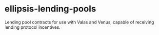 # ellipsis-lending-pools
Lending pool contracts for use with Valas and Venus, capable of receiving lending protocol incentives.
